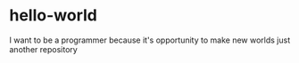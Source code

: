 # hello-world
I want to be a programmer because it's opportunity to make new worlds
just another repository

